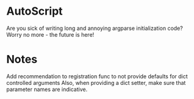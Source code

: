# AutoScript

Are you sick of writing long and annoying argparse initialization code?
Worry no more - the future is here!

# Notes

Add recommendation to registration func to not provide defaults for dict controlled arguments
Also, when providing a dict setter, make sure that parameter names are indicative.